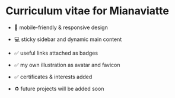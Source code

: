# Curriculum vitae for Mianaviatte

* 📱 mobile-friendly & responsive design 
* 💻 sticky sidebar and dynamic main content 

* ✅ useful links attached as badges 
* ✅ my own illustration as avatar and favicon 

* ✅ certificates & interests added 
* ♻️ future projects will be added soon 
